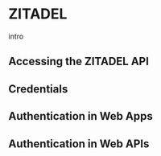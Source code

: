 # ZITADEL

intro

## Accessing the ZITADEL API

## Credentials

## Authentication in Web Apps

## Authentication in Web APIs

